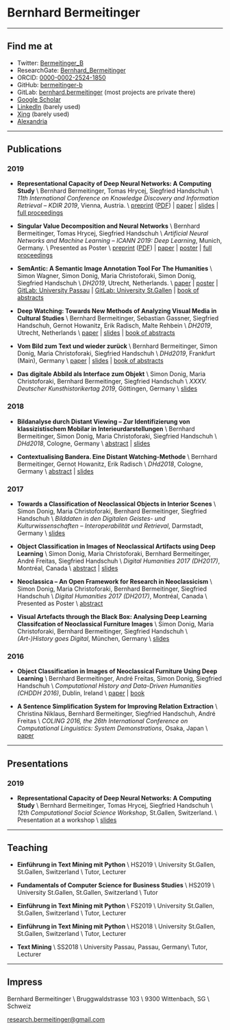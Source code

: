 # Bernhard Bermeitinger
----

## <i class="far fa-address-card fa-fw"></i> Find me at
- <i class="fab fa-fw fa-twitter"></i> Twitter: [Bermeitinger_B](https://twitter.com/bermeitinger_b)
- <i class="fab fa-fw fa-researchgate"></i> ResearchGate: [Bernhard_Bermeitinger](https://www.researchgate.net/profile/Bernhard_Bermeitinger)
- <i class="fas fa-fw fa-dot-circle"></i> ORCID: [0000-0002-2524-1850](https://orcid.org/0000-0002-2524-1850)
- <i class="fab fa-fw fa-github"></i> GitHub: [bermeitinger-b](https://github.com/bermeitinger-b)
- <i class="fab fa-fw fa-gitlab"></i> GitLab: [bernhard.bermeitinger](https://gitlab.com/bernhard.bermeitinger) (most projects are private there)
- <i class="fab fa-fw fa-google"></i> [Google Scholar](https://scholar.google.ch/citations?user=IvN2BsQyL-oC)
- <i class="fab fa-fw fa-linkedin"></i> [LinkedIn](https://www.linkedin.com/in/bernhard-bermeitinger-a6aa2a117) (barely used)
- <i class="fab fa-fw fa-xing"></i> [Xing](https://www.xing.com/profile/Bernhard_Bermeitinger) (barely used)
- <i class="fas fa-fw fa-university"></i> [Alexandria](https://www.alexandria.unisg.ch/persons/7816)

----

## <i class="far fa-newspaper fa-fw"></i> Publications

### 2019

- **Representational Capacity of Deep Neural Networks: A Computing Study** \\
Bernhard Bermeitinger, Tomas Hrycej, Siegfried Handschuh \\
_11th International Conference on Knowledge Discovery and Information Retrieval – KDIR 2019_, Vienna, Austria. \\
[preprint](https://arxiv.org/abs/1907.08475) ([PDF](https://arxiv.org/pdf/1907.08475)) | [paper](https://www.scitepress.org/PublicationsDetail.aspx?ID=OnuZkDU3cF8%3d&t=1) | [slides](https://www.researchgate.net/publication/336239891_Representational_Capacity_of_Deep_Neural_Networks_A_Computing_Study_Slides) | [full proceedings](https://www.scitepress.org/ProceedingsDetails.aspx?ID=T4KTibRgTuo=&t=1)

- **Singular Value Decomposition and Neural Networks** \\
Bernhard Bermeitinger, Tomas Hrycej, Siegfried Handschuh \\
_Artificial Neural Networks and Machine Learning – ICANN 2019: Deep Learning_, Munich, Germany. \\
Presented as Poster \\
[preprint](https://arxiv.org/abs/1906.11755) ([PDF](https://arxiv.org/pdf/1906.11755)) | [paper](https://link.springer.com/chapter/10.1007%2F978-3-030-30484-3_13) | [poster](https://www.researchgate.net/publication/335883193_Singular_Value_Decomposition_and_Neural_Networks_Poster) | [full proceedings](https://link.springer.com/book/10.1007/978-3-030-30484-3)

- **SemAntic: A Semantic Image Annotation Tool For The Humanities** \\
Simon Wagner, Simon Donig, Maria Christoforaki, Simon Donig, Siegfried Handschuh \\
_DH2019_, Utrecht, Netherlands. \\
[paper](https://dev.clariah.nl/files/dh2019/boa/0341.html) | [poster](https://www.researchgate.net/publication/334317882_SemAntic_-_A_semantic_annotation_tool_for_the_Humanities/citations) | [GitLab: University Passau](https://gitlab.com/nlp-passau/semantic-image-annotation-tool) | [GitLab: University St.Gallen](https://gitlab.com/ds-unisg/semantic-image-annotation-tool) | [book of abstracts](https://dh2019.adho.org/programme/book-of-abstracts/)

- **Deep Watching: Towards New Methods of Analyzing Visual Media in Cultural Studies** \\
Bernhard Bermeitinger, Sebastian Gassner, Siegfried Handschuh, Gernot Howanitz, Erik Radisch, Malte Rehbein \\
_DH2019_, Utrecht, Netherlands \\
[paper](https://dev.clariah.nl/files/dh2019/boa/0335.html) | [slides](https://zenodo.org/record/3326470) | [book of abstracts](https://dh2019.adho.org/programme/book-of-abstracts/)

- **Vom Bild zum Text und wieder zurück** \\
Bernhard Bermeitinger, Simon Donig, Maria Christoforaki, Siegfried Handschuh \\
_DHd2019_, Frankfurt (Main), Germany \\
[paper](https://www.researchgate.net/publication/332275547) | [slides](https://www.researchgate.net/publication/332441711_Vom_Bild_zum_Text_und_wieder_zuruck) | [book of abstracts](https://zenodo.org/record/2596095)

- **Das digitale Abbild als Interface zum Objekt** \\
Simon Donig, Maria Christoforaki, Bernhard Bermeitinger, Siegfried Handschuh \\
_XXXV. Deutscher Kunsthistorikertag 2019_, Göttingen, Germany \\
[slides](https://www.researchgate.net/publication/332344200)

### 2018

- **Bildanalyse durch Distant Viewing – Zur Identifizierung von klassizistischem Mobilar in Interieurdarstellungen** \\
Bernhard Bermeitinger, Simon Donig, Maria Christoforaki, Siegfried Handschuh \\
_DHd2018_, Cologne, Germany \\
[abstract](https://www.researchgate.net/publication/322525886) | [slides](https://doi.org/10.13140/RG.2.2.12597.17121)

- **Contextualising Bandera. Eine Distant Watching-Methode** \\
Bernhard Bermeitinger, Gernot Howanitz, Erik Radisch \\
_DHd2018_, Cologne, Germany \\
[abstract](https://www.researchgate.net/publication/323507402) | [slides](https://doi.org/10.13140/RG.2.2.22663.50084)


### 2017

- **Towards a Classification of Neoclassical Objects in Interior Scenes** \\
Simon Donig, Maria Christoforaki, Bernhard Bermeitinger, Siegfried Handschuh \\
_Bilddaten in den Digitalen Geistes- und Kulturwissenschaften – Interoperabilität und Retrieval_, Darmstadt, Germany \\
[slides](https://www.researchgate.net/publication/320346839)

- **Object Classification in Images of Neoclassical Artifacts using Deep Learning** \\
Simon Donig, Maria Christoforaki, Bernhard Bermeitinger, André Freitas, Siegfried Handschuh \\
_Digital Humanities 2017 (DH2017)_, Montréal, Canada \\
[abstract](https://www.researchgate.net/publication/320413198) | [slides](https://www.researchgate.net/publication/319174970)

- **Neoclassica – An Open Framework for Research in Neoclassicism** \\
Simon Donig, Maria Christoforaki, Bernhard Bermeitinger, Siegfried Handschuh \\
_Digital Humanities 2017 (DH2017)_, Montréal, Canada \\
Presented as Poster \\
[abstract](https://www.researchgate.net/publication/319307122)

- **Visual Artefacts through the Black Box: Analysing Deep Learning Classifcation of Neoclassical Furniture Images** \\
Simon Donig, Maria Christoforaki, Bernhard Bermeitinger, Siegfried Handschuh \\
_(Art-)History goes Digital_, München, Germany \\
[slides](https://www.researchgate.net/publication/319204814)


### 2016

- **Object Classification in Images of Neoclassical Furniture Using Deep Learning** \\
Bernhard Bermeitinger, André Freitas, Simon Donig, Siegfried Handschuh \\
_Computational History and Data-Driven Humanities (CHDDH 2016)_, Dublin, Ireland \\
[paper](https://link.springer.com/chapter/10.1007%2F978-3-319-46224-0_10) | [book](https://link.springer.com/book/10.1007/978-3-319-46224-0)

- **A Sentence Simplification System for Improving Relation Extraction** \\
Christina Niklaus, Bernhard Bermeitinger, Siegfried Handschuh, André Freitas \\
_COLING 2016, the 26th International Conference on Computational Linguistics: System Demonstrations_, Osaka, Japan \\
[paper](https://www.researchgate.net/publication/315670222)

----

## <i class="fas fa-chalkboard-teacher"></i> Presentations

### 2019

- **Representational Capacity of Deep Neural Networks: A Computing Study** \\
Bernhard Bermeitinger, Tomas Hrycej, Siegfried Handschuh \\
_12th Computational Social Science Workshop_, St.Gallen, Switzerland. \\
Presentation at a workshop \\
[slides]()

----

## <i class="fas fa-school"></i> Teaching

- **Einführung in Text Mining mit Python** \\
HS2019 \\
University St.Gallen, St.Gallen, Switzerland \\
Tutor, Lecturer

- **Fundamentals of Computer Science for Business Studies** \\
HS2019 \\
University St.Gallen, St.Gallen, Switzerland \\
Tutor

- **Einführung in Text Mining mit Python** \\
FS2019 \\
University St.Gallen, St.Gallen, Switzerland \\
Tutor, Lecturer

- **Einführung in Text Mining mit Python** \\
HS2018 \\
University St.Gallen, St.Gallen, Switzerland \\
Tutor, Lecturer

- **Text Mining** \\
SS2018 \\
University Passau, Passau, Germany\\
Tutor, Lecturer

----

## Impress
Bernhard Bermeitinger \\
Bruggwaldstrasse 103 \\
9300 Wittenbach, SG \\
Schweiz

research.bermeitinger@gmail.com


<script src="https://kit.fontawesome.com/d5fd013226.js"></script>
